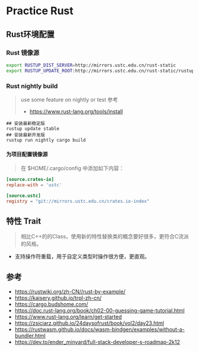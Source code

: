 # Practice Rust

## Rust环境配置

 ### Rust 镜像源
```bash
export RUSTUP_DIST_SERVER=http://mirrors.ustc.edu.cn/rust-static
export RUSTUP_UPDATE_ROOT:http://mirrors.ustc.edu.cn/rust-static/rustup
```

 ### Rust nightly build
 > use some feature on nightly or test
 > 参考
 > - https://www.rust-lang.org/tools/install
 ```
 ## 安装最新稳定版
 rustup update stable
 ## 安装最新开发版
 rustup run nightly cargo build
 ```
 

#### 为项目配置镜像源
> 在 $HOME/.cargo/config 中添加如下内容：

```toml
[source.crates-io]
replace-with = 'ustc'

[source.ustc]
registry = "git://mirrors.ustc.edu.cn/crates.io-index"

```


## 特性 Trait
> 相比C++的的Class，使用新的特性替换类的概念要好很多，更符合C流派的风格。

- 支持操作符重载，用于自定义类型时操作很方便，更直观。

## 参考
- https://rustwiki.org/zh-CN//rust-by-example/
- https://kaisery.github.io/trpl-zh-cn/
- https://cargo.budshome.com/
- https://doc.rust-lang.org/book/ch02-00-guessing-game-tutorial.html
- https://www.rust-lang.org/learn/get-started
- https://zsiciarz.github.io/24daysofrust/book/vol2/day23.html
- https://rustwasm.github.io/docs/wasm-bindgen/examples/without-a-bundler.html
- https://dev.to/ender_minyard/full-stack-developer-s-roadmap-2k12